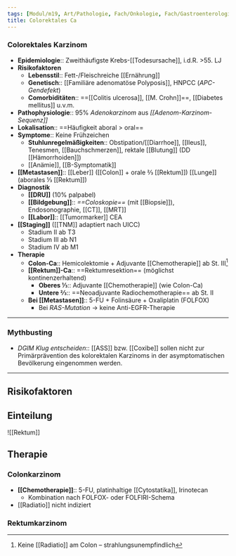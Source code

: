 ```yaml
---
tags: [Modul/m19, Art/Pathologie, Fach/Onkologie, Fach/Gastroenterologie, Art/Pathologie, Mythbusting/DGIM-Klug-entscheiden]
title: Colorektales Ca
---
```

### Colorektales Karzinom
- **Epidemiologie**:: Zweithäufigste Krebs-[[Todesursache]], i.d.R. >55. LJ
- **Risikofaktoren** 
	- **Lebensstil**:: Fett-/Fleischreiche [[Ernährung]]
	- **Genetisch**:: [[Familiäre adenomatöse Polyposis]], HNPCC (*APC-Gendefekt*)
	- **Comorbiditäten**:: ==[[Colitis ulcerosa]], [[M. Crohn]]==, [[Diabetes mellitus]] u.v.m.
- **Pathophysiologie**:: 95% *Adenokarzinom* aus *[[Adenom-Karzinom-Sequenz]]*
- **Lokalisation**:: ==Häufigkeit aboral > oral==
- **Symptome**:: Keine Frühzeichen
	- **Stuhlunregelmäßigkeiten**:: Obstipation/[[Diarrhoe]], [[Ileus]], Tenesmen, [[Bauchschmerzen]], rektale [[Blutung]] (DD [[Hämorrhoiden]])
	- [[Anämie]], [[B-Symptomatik]]
- **[[Metastasen]]**:: [[Leber]] ([[Colon]] + orale ⅔ [[Rektum]]) [[Lunge]] (aborales ⅓ [[Rektum]])
- **Diagnostik**
	- **[[DRU]]** (10% palpabel)
	- **[[Bildgebung]]**:: *==Coloskopie==* (mit [[Biopsie]]), Endosonographie, [[CT]], [[MRT]]
	- **[[Labor]]**:: [[Tumormarker]] CEA
- **[[Staging]]** ([[TNM]] adaptiert nach UICC)
	- Stadium II ab T3
	- Stadium III ab N1
	- Stadium IV ab M1
- **Therapie**
	- **Colon-Ca**:: Hemicolektomie + Adjuvante [[Chemotherapie]] ab St. III[^1]
	- **[[Rektum]]-Ca**:: ==Rektumresektion== (möglichst kontinenzerhaltend)
		- **Oberes ⅓**:: Adjuvante [[Chemotherapie]] (wie Colon-Ca)
		- **Untere ⅔**:: ==Neoadjuvante Radiochemotherapie== ab St. II
	- **Bei [[Metastasen]]**:: 5-FU + Folinsäure + Oxaliplatin (FOLFOX)
		- Bei *RAS-Mutation* → keine Anti-EGFR-Therapie
---
### Mythbusting
- *DGIM Klug entscheiden*:: [[ASS]] bzw. [[Coxibe]] sollen nicht zur Primärprävention des kolorektalen Karzinoms in der asymptomatischen Bevölkerung eingenommen werden.


---
## Risikofaktoren
## Einteilung
![[Rektum]]

## Therapie
### Colonkarzinom
- **[[Chemotherapie]]**:: 5-FU, platinhaltige [[Cytostatika]], Irinotecan
	- Kombination nach FOLFOX- oder FOLFIRI-Schema
- [[Radiatio]] nicht indiziert
### Rektumkarzinom

[^1]: Keine [[Radiatio]] am Colon – strahlungsunempfindlich